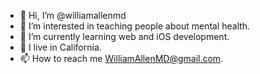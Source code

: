 - 👋 Hi, I’m @williamallenmd
- 👀 I’m interested in teaching people about mental health.
- 🌱 I’m currently learning web and iOS development.
- 💞️ I live in California. 
- 📫 How to reach me WilliamAllenMD@gmail.com.

<!---
williamallenmd/williamallenmd is a ✨ special ✨ repository because its `README.md` (this file) appears on your GitHub profile.
You can click the Preview link to take a look at your changes.
--->
